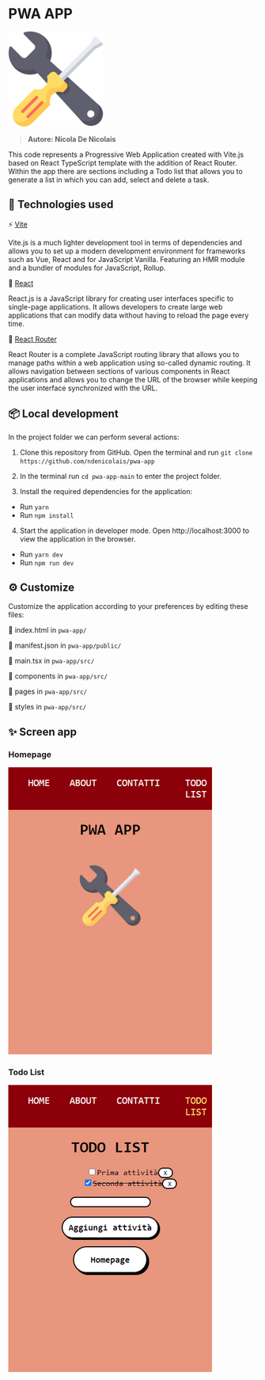 # PWA APP

<img src='public\logo-192x192.png'>

> <b>Autore: Nicola De Nicolais</b>

This code represents a Progressive Web Application created with Vite.js based on React TypeScript template with the addition of React Router. Within the app there are sections including a Todo list that allows you to generate a list in which you can add, select and delete a task.

## 🚀 Technologies used
⚡ [Vite](https://vitejs.dev)

Vite.js is a much lighter development tool in terms of dependencies and allows you to set up a modern development environment for frameworks such as Vue, React and for JavaScript Vanilla. Featuring an HMR module and a bundler of modules for JavaScript, Rollup.

💠 [React](https://reactjs.org/)

React.js is a JavaScript library for creating user interfaces specific to single-page applications. It allows developers to create large web applications that can modify data without having to reload the page every time.

📍 [React Router](https://reactrouter.com/)

React Router is a complete JavaScript routing library that allows you to manage paths within a web application using so-called dynamic routing. It allows navigation between sections of various components in React applications and allows you to change the URL of the browser while keeping the user interface synchronized with the URL.

## 📦 Local development
In the project folder we can perform several actions:

1) Clone this repository from GitHub. Open the terminal and run `git clone https://github.com/ndenicolais/pwa-app`

2) In the terminal run    `cd pwa-app-main` to enter the project folder.

3) Install the required dependencies for the application:
- Run `yarn` 
- Run `npm install`

4) Start the application in developer mode.
Open http://localhost:3000 to view the application in the browser.
- Run `yarn dev` 
- Run `npm run dev`

## ⚙️ Customize

Customize the application according to your preferences by editing these files:

📄 index.html in `pwa-app/`

📄 manifest.json in `pwa-app/public/`

📄 main.tsx in `pwa-app/src/`

📂 components in `pwa-app/src/`

📂 pages in `pwa-app/src/`

📂 styles in `pwa-app/src/`

## ✨ Screen  app
### Homepage
<img src='images/screen-home.png'>

### Todo List
<img src='images/screen-todo.png'>